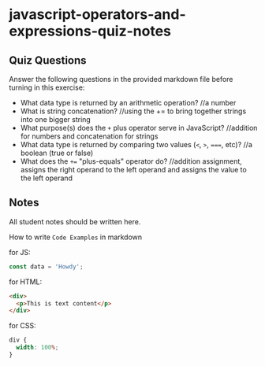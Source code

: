 # javascript-operators-and-expressions-quiz-notes

## Quiz Questions

Answer the following questions in the provided markdown file before turning in this exercise:

- What data type is returned by an arithmetic operation?
  //a number
- What is string concatenation?
  //using the += to bring together strings into one bigger string
- What purpose(s) does the `+` plus operator serve in JavaScript?
  //addition for numbers and concatenation for strings
- What data type is returned by comparing two values (`<`, `>`, `===`, etc)?
  //a boolean (true or false)
- What does the `+=` "plus-equals" operator do?
  //addition assignment, assigns the right operand to the left operand and assigns the value to the left operand

## Notes

All student notes should be written here.

How to write `Code Examples` in markdown

for JS:

```javascript
const data = 'Howdy';
```

for HTML:

```html
<div>
  <p>This is text content</p>
</div>
```

for CSS:

```css
div {
  width: 100%;
}
```
